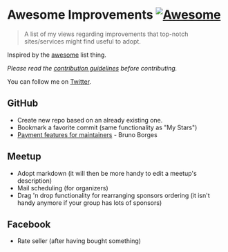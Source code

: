 # Awesome Improvements [![Awesome](https://cdn.rawgit.com/sindresorhus/awesome/d7305f38d29fed78fa85652e3a63e154dd8e8829/media/badge.svg)](https://github.com/sindresorhus/awesome)

> A list of my views regarding improvements that top-notch sites/services might find useful to adopt.

Inspired by the [awesome](https://github.com/sindresorhus/awesome) list thing.

*Please read the [contribution guidelines](contributing.md) before contributing.*

You can follow me on [Twitter](https://twitter.com/ThodorisBais).


## GitHub
* Create new repo based on an already existing one.
* Bookmark a favorite commit (same functionality as "My Stars")
* [Payment features for maintainers](https://twitter.com/brunoborges/status/936019401165307904) - Bruno Borges


## Meetup
* Adopt markdown (it will then be more handy to edit a meetup's description)
* Mail scheduling (for organizers)
* Drag 'n drop functionality for rearranging sponsors ordering (it isn't handy anymore if your group has lots of sponsors)

## Facebook
* Rate seller (after having bought something)

